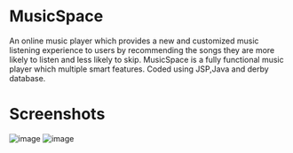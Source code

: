 # MusicSpace
An online music player which provides a new and customized music listening experience to users by recommending the songs they are more likely to listen and less likely to skip. MusicSpace is a fully functional music player which multiple smart features. Coded using JSP,Java and derby database.

# Screenshots
![image](https://user-images.githubusercontent.com/61706649/136406312-5fd5d62e-149d-4ddc-a812-73da7ba2fb3f.png)
![image](https://user-images.githubusercontent.com/61706649/136406767-78f0e613-aca4-4c0a-b521-b8ce7ce3da36.png)



